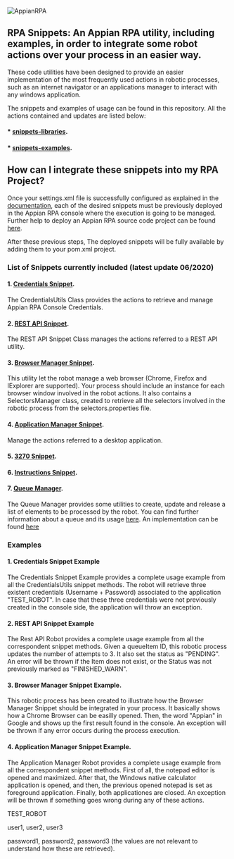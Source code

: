 ![AppianRPA](https://www.appian.com/wp-content/uploads/2020/03/ap_rpa_lockup.png)

## RPA Snippets: An Appian RPA utility, including examples, in order to integrate some robot actions over your process in an easier way.

These code utilities have been designed to provide an easier implementation of the most frequently used actions in robotic processes, such as an internet navigator or an applications manager to interact with any windows application. 

The snippets and examples of usage can be found in this repository. All the actions contained and updates are listed below:

#### * [snippets-libraries](https://github.com/appianps/ps-plugin-appianrpa-Snippets/tree/master/snippets-libraries).

#### * [snippets-examples](https://github.com/appianps/ps-plugin-appianrpa-Snippets/tree/master/snippets-examples).

## How can I integrate these snippets into my RPA Project?

Once your settings.xml file is successfully configured as explained in the [documentation](https://docs.appian.com/suite/help/20.1/rpa/setup/maven-setup.html),  each of the desired snippets must be previously deployed in the Appian RPA console where the execution is going to be managed. Further help to deploy an Appian RPA source code project can be found [here](https://docs.appian.com/suite/help/20.1/rpa/rpa_in_apps/deploying-apps-rps.html).

After these previous steps, The deployed snippets will be fully available by adding them to your pom.xml project.

### List of Snippets currently included (latest update 06/2020)

#### 1. [Credentials Snippet](https://github.com/appianps/ps-plugin-appianrpa-Snippets/tree/master/snippets-libraries/snippet-credentials).

The CredentialsUtils Class provides the actions to retrieve and manage 
Appian RPA Console Credentials.

#### 2. [REST API Snippet](https://github.com/appianps/ps-plugin-appianrpa-Snippets/tree/master/snippets-libraries/snippet-rest-api).

The REST API Snippet Class manages the actions referred to a REST API utility.

#### 3. [Browser Manager Snippet](https://github.com/appianps/ps-plugin-appianrpa-Snippets/tree/master/snippets-libraries/snippet-browser-manager).

This utility let the robot manage a web browser (Chrome, Firefox and
IExplorer are supported). Your process should include an instance for each
browser window involved in the robot actions. It also contains a SelectorsManager class, created 
to retrieve all the selectors involved in the robotic process from the selectors.properties file.

#### 4. [Application Manager Snippet](https://github.com/appianps/ps-plugin-appianrpa-Snippets/tree/master/snippets-libraries/snippet-application-manager).

Manage the actions referred to a desktop application.

#### 5. [3270 Snippet](https://github.com/appianps/ps-plugin-appianrpa-Snippets/tree/master/snippets-libraries/snippet-3270-manager).

#### 6. [Instructions Snippet](https://github.com/appianps/ps-plugin-appianrpa-Snippets/tree/master/snippets-libraries/snippet-instruction). 

#### 7. [Queue Manager](https://github.com/appianps/ps-plugin-appianrpa-Snippets/tree/master/snippets-libraries/queue-manager).

The Queue Manager provides some utilities to create, update and release a list of elements to be processed by the robot. You can find further information about a queue and its usage [here](https://docs.appian.com/suite/help/20.1/rpa/modules/process-queues-module.html).
An implementation can be found [here](https://github.com/appianps/ps-plugin-appianrpa-Snippets/tree/master/snippets-examples/robot-snippet-excel-queue-manager)


### Examples

#### 1. Credentials Snippet Example 

The Credentials Snippet Example provides a complete usage example from all the
CredentialsUtils snippet methods. The robot will retrieve three existent
credentials (Username + Password) associated to the application "TEST_ROBOT".
In case that these three credentials were not previously created in the
console side, the application will throw an exception.


#### 2. REST API Snippet Example 

The Rest API Robot provides a complete usage example from all the
correspondent snippet methods. Given a queueItem ID, this robotic process
updates the number of attempts to 3. It also set the status as "PENDING". An
error will be thrown if the Item does not exist, or the Status was not
previously marked as "FINISHED_WARN".


#### 3. Browser Manager Snippet Example.

This robotic process has been created to illustrate how the Browser Manager
Snippet should be integrated in your process. It basically shows how a Chrome 
Browser can be easilly opened. Then, the word "Appian" in Google and shows up the 
first result found in the console. An exception will be thrown if any error 
occurs during the process execution.


#### 4. Application Manager Snippet Example. 


The Application Manager Robot provides a complete usage example from all the
correspondent snippet methods. First of all, the notepad editor is opened and
maximized. After that, the Windows native calculator application is opened,
and then, the previous opened notepad is set as foreground application.
Finally, both applicationes are closed. An exception will be thrown if
something goes wrong during any of these actions.

TEST_ROBOT 

user1, user2, user3 

password1, password2, password3 (the values are not relevant to understand how these are retrieved).

